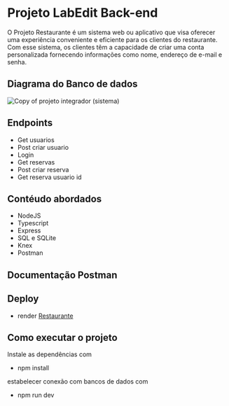 # Projeto LabEdit Back-end

O Projeto Restaurante é um sistema web ou aplicativo que visa oferecer uma experiência conveniente e eficiente para os clientes do restaurante. Com esse sistema, os clientes têm a capacidade de criar uma conta personalizada fornecendo informações como nome, endereço de e-mail e senha.


## Diagrama do Banco de dados

![Copy of projeto integrador (sistema)](https://github.com/Adrianaramss/Back-restaurante/assets/111310311/88ffc0bf-68fa-4802-bbde-8b823737b2d5)

## Endpoints

- Get usuarios
- Post criar usuario
- Login
- Get reservas
- Post criar reserva
- Get reserva usuario id


## Contéudo abordados

- NodeJS
- Typescript
- Express
- SQL e SQLite
- Knex
- Postman

## Documentação Postman

## Deploy 
- render
[Restaurante](https://projeto-restaurante-zeta.vercel.app/)

## Como executar o projeto 
Instale as dependências com
 - npm install
 
estabelecer conexão com bancos de dados com 
- npm run dev
